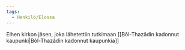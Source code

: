 ```yaml
---
tags:
  - Henkilö/Elossa
---
```

Elhen kirkon jäsen, joka lähetettiin tutkimaan [[Bôl-Thazâdin kadonnut kaupunki|Bôl-Thazâdin kadonnut kaupunkia]]